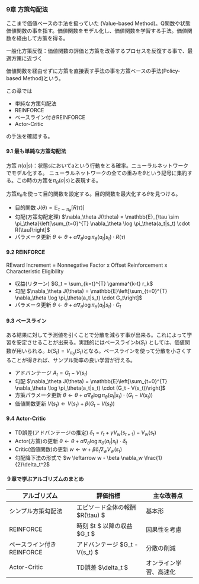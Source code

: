 ### 9章 方策勾配法

ここまで価値ベースの手法を扱っていた (Value-based Method)。Q関数や状態価値関数の事を指す。価値関数をモデル化し、価値関数を学習する手法。価値関数を経由して方策を得る。

一般化方策反復：価値関数の評価と方策を改善するプロセスを反復する事で、最適方策に近づく

価値関数を経由せずに方策を直接表す手法の事を方策ベースの手法(Policy-based Method)という。

この章では

- 単純な方策勾配法
- REINFORCE
- ベースライン付きREINFORCE
- Actor-Critic

の手法を確認する。

#### 9.1 最も単純な方策勾配法

方策 $\pi(a|s)$：状態sにおいてaという行動をとる確率。ニューラルネットワークでモデル化する。
ニューラルネットワークの全ての重みを${\theta}$という記号に集約する。この時の方策を$\pi_{\theta}(a|s)$と表現する。

方策$\pi_{\theta}$を使って目的関数を設定する。目的関数を最大化する$\theta$を見つける。

- 目的関数
  $J(\theta) = \mathbb{E}_{\tau \sim \pi_\theta}[R(\tau)]$
- 勾配(方策勾配定理)
  $\nabla_\theta J(\theta) = \mathbb{E}_{\tau \sim \pi_\theta}\left[\sum_{t=0}^{T} \nabla_\theta \log \pi_\theta(a_t|s_t) \cdot R(\tau)\right]$
- パラメータ更新
  $\theta \leftarrow \theta + \alpha \nabla_\theta \log \pi_\theta(a_t|s_t) \cdot R(\tau)$

#### 9.2 REINFORCE

REward Increment = Nonnegative Factor x Offset Reinforcement x Characteristic Eligibility

- 収益(リターン)
  $G_t = \sum_{k=t}^{T} \gamma^{k-t} r_k$
- 勾配
  $\nabla_\theta J(\theta) = \mathbb{E}\left[\sum_{t=0}^{T} \nabla_\theta \log \pi_\theta(a_t|s_t) \cdot G_t\right]$
- パラメータ更新
  $\theta \leftarrow \theta + \alpha \nabla_\theta \log \pi_\theta(a_t|s_t) \cdot G_t$

#### 9.3 ベースライン

ある結果に対して予測値を引くことで分散を減らす事が出来る。これによって学習を安定させることが出来る。実践的にはベースライン$b(S_t)$ としては、価値関数が用いられる。$b(S_t)=V_{\pi_{\theta}}(S_t)$となる。ベースラインを使って分散を小さくすることが得きれば、サンプル効率の良い学習が行える。

- アドバンテージ
  $A_t = G_t - V(s_t)$
- 勾配
  $\nabla_\theta J(\theta) = \mathbb{E}\left[\sum_{t=0}^{T} \nabla_\theta \log \pi_\theta(a_t|s_t) \cdot (G_t - V(s_t))\right]$
- 方策パラメータ更新
  $\theta \leftarrow \theta + \alpha \nabla_\theta \log \pi_\theta(a_t|s_t) \cdot (G_t - V(s_t))$ 
- 価値関数更新
  $V(s_t) \leftarrow V(s_t) + \beta (G_t - V(s_t))$

#### 9.4 Actor-Critic

- TD誤差(アドバンテージの推定)
  $\delta_t = r_t + \gamma V_w(s_{t+1}) - V_w(s_t)$
- Actor(方策)の更新
  $\theta \leftarrow \theta + \alpha \nabla_\theta \log \pi_\theta(a_t|s_t) \cdot \delta_t$
- Critic(価値関数)の更新
  $w \leftarrow w + \beta \delta_t \nabla_w V_w(s_t)$
- 勾配降下法の形式で
  $w \leftarrow w - \beta \nabla_w \frac{1}{2}\delta_t^2$

#### ９章で学ぶアルゴリズムのまとめ

| アルゴリズム              | 評価指標                        | 主な改善点             |
| ------------------------- | ------------------------------- | ---------------------- |
| シンプル方策勾配法        | エピソード全体の報酬 $R(\tau) $ | 基本形                 |
| REINFORCE                 | 時刻 $t $ 以降の収益 $G_t $     | 因果性を考慮           |
| ベースライン付きREINFORCE | アドバンテージ $G_t - V(s_t) $  | 分散の削減             |
| Actor-Critic              | TD誤差 $\delta_t $              | オンライン学習、高速化 |